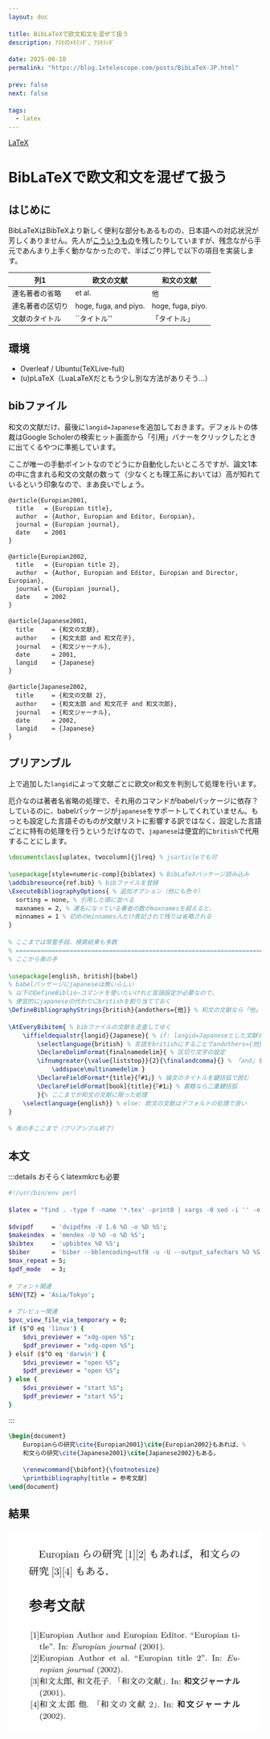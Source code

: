 ```yaml
---
layout: doc

title: BibLaTeXで欧文和文を混ぜて扱う
description: ｱｽﾓのﾒﾓﾗﾝﾀﾞ、ｱｽﾓﾗﾝﾀﾞ

date: 2025-06-10
permalink: "https://blog.1xtelescope.com/posts/BibLaTeX-JP.html"

prev: false
next: false

tags:
  - latex
---
```


[LaTeX](../tags/latex.md)

# BibLaTeXで欧文和文を混ぜて扱う

## はじめに

BibLaTeXはBibTeXより新しく便利な部分もあるものの、日本語への対応状況が芳しくありません。先人が[こういうもの](https://github.com/kmaed/biblatex-japanese.git)を残したりしていますが、残念ながら手元であんまり上手く動かなかったので、半ばごり押しで以下の項目を実装します。

| 列1 | 欧文の文献 | 和文の文献 |
|-----|-----|-----|
| 連名著者の省略 | et al. | 他 |
| 連名著者の区切り | hoge, fuga, and piyo. | hoge, fuga, piyo. |
| 文献のタイトル | ``タイトル'' | 「タイトル」 |

## 環境

- Overleaf / Ubuntu(TeXLive-full)
- (u)pLaTeX（LuaLaTeXだともう少し別な方法がありそう…）

## bibファイル

和文の文献だけ、最後に`langid=Japanese`を追加しておきます。デフォルトの体裁はGoogle Scholerの検索ヒット画面から「引用」バナーをクリックしたときに出てくるやつに準拠しています。

ここが唯一の手動ポイントなのでどうにか自動化したいところですが、論文1本の中に含まれる和文の文献の数って（少なくとも理工系においては）高が知れているという印象なので、まあ良いでしょう。

```txt{20,28}
@article{Europian2001,
  title   = {Europian title},
  author  = {Author, Europian and Editor, Europian},
  journal = {Europian journal},
  date    = 2001
}

@article{Europian2002,
  title   = {Europian title 2},
  author  = {Author, Europian and Editor, Europian and Director, Europian},
  journal = {Europian journal},
  date    = 2002
}

@article{Japanese2001,
  title     = {和文の文献},
  author    = {和文太郎 and 和文花子},
  journal   = {和文ジャーナル},
  date      = 2001,
  langid    = {Japanese}
}

@article{Japanese2002,
  title     = {和文の文献 2},
  author    = {和文太郎 and 和文花子 and 和文次郎},
  journal   = {和文ジャーナル},
  date      = 2002,
  langid    = {Japanese}
}
```

## プリアンブル

上で追加した`langid`によって文献ごとに欧文or和文を判別して処理を行います。

厄介なのは著者名省略の処理で、それ用のコマンドがbabelパッケージに依存？しているのに、babelパッケージが`japanese`をサポートしてくれていません。もっとも設定した言語そのものが文献リストに影響する訳ではなく、設定した言語ごとに特有の処理を行うというだけなので、`japanese`は便宜的に`british`で代用することにします。

```tex
\documentclass[uplatex, twocolumn]{jlreq} % jsarticleでも可

\usepackage[style=numeric-comp]{biblatex} % BibLaTeXパッケージ読み込み
\addbibresource{ref.bib} % bibファイルを登録
\ExecuteBibliographyOptions{ % 追加オプション（他にも色々）
  sorting = none, % 引用した順に並べる
  maxnames = 2, % 連名になっている著者の数がmaxnamesを超えると、
  minnames = 1 % 初めのminnames人だけ表記されて残りは省略される
}

% ここまでは常套手段、検索結果も多数
% ===============================================================================
% ここから奥の手

\usepackage[english, british]{babel}
% babelパッケージにjapaneseは無いらしい
% 以下のDefineBiblio~コマンドを使いたいけれど言語設定が必要なので、
% 便宜的にjapaneseの代わりにbritishを割り当てておく
\DefineBibliographyStrings{british}{andothers={他}} % 和文の文献なら「他」

\AtEveryBibitem{ % bibファイルの文献を走査してゆく
    \iffieldequalstr{langid}{Japanese}{ % if: langid=Japaneseとした文献のみピックアップ
        \selectlanguage{british} % 言語をbritishにすることでandothers={他}が適用される
        \DeclareDelimFormat{finalnamedelim}{ % 区切り文字の設定
        \ifnumgreater{\value{liststop}}{2}{\finalandcomma}{} % 「and」を使わせない
            \addspace\multinamedelim }
        \DeclareFieldFormat*{title}{「#1」} % 論文のタイトルを鍵括弧で囲む
        \DeclareFieldFormat[book]{title}{『#1』} % 書籍なら二重鍵括弧
        }{% ここまでが和文の文献に限った処理
    \selectlanguage{english}} % else: 欧文の文献はデフォルトの処理で良い
}

% 奥の手ここまで（プリアンブル終了）
```

## 本文

:::details おそらくlatexmkrcも必要

```sh
#!/usr/bin/env perl

$latex = "find . -type f -name '*.tex' -print0 | xargs -0 sed -i '' -e 's/、/，/g' -e 's/。/．/g'; uplatex -synctex=1 -halt-on-error -interaction=nonstopmode -file-line-error %O %S";

$dvipdf     = 'dvipdfmx -V 1.6 %O -o %D %S';
$makeindex  = 'mendex -U %O -o %D %S';
$bibtex     = 'upbibtex %O %S';
$biber      = 'biber --bblencoding=utf8 -u -U --output_safechars %O %S';
$max_repeat = 5;
$pdf_mode   = 3;

# フォント関連
$ENV{TZ} = 'Asia/Tokyo';

# プレビュー関連
$pvc_view_file_via_temporary = 0;
if ($^O eq 'linux') {
    $dvi_previewer = "xdg-open %S";
    $pdf_previewer = "xdg-open %S";
} elsif ($^O eq 'darwin') {
    $dvi_previewer = "open %S";
    $pdf_previewer = "open %S";
} else {
    $dvi_previewer = "start %S";
    $pdf_previewer = "start %S";
}
```

:::

```tex
\begin{document}
    Europianらの研究\cite{Europian2001}\cite{Europian2002}もあれば、%
    和文らの研究\cite{Japanese2001}\cite{Japanese2002}もある。

    \renewcommand{\bibfont}{\footnotesize}
    \printbibliography[title = 参考文献]
\end{document}
```

## 結果

![BibLaTeX-JP](../images/250610_01.webp)
